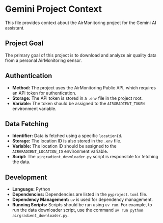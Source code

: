 # Gemini Project Context

This file provides context about the AirMonitoring project for the Gemini AI assistant.

## Project Goal

The primary goal of this project is to download and analyze air quality data from a personal AirMonitoring sensor.

## Authentication

- **Method:** The project uses the AirMonitoring Public API, which requires an API token for authentication.
- **Storage:** The API token is stored in a `.env` file in the project root.
- **Variable:** The token should be assigned to the `AIRGRADIENT_TOKEN` environment variable.

## Data Fetching

- **Identifier:** Data is fetched using a specific `locationId`.
- **Storage:** The location ID is also stored in the `.env` file.
- **Variable:** The location ID should be assigned to the `AIRGRADIENT_LOCATION_ID` environment variable.
- **Script:** The `airgradient_downloader.py` script is responsible for fetching the data.

## Development

- **Language:** Python
- **Dependencies:** Dependencies are listed in the `pyproject.toml` file.
- **Dependency Management:** `uv` is used for dependency management.
- **Running Scripts:** Scripts should be run using `uv run`. For example, to run the data downloader script, use the command `uv run python airgradient_downloader.py`.
